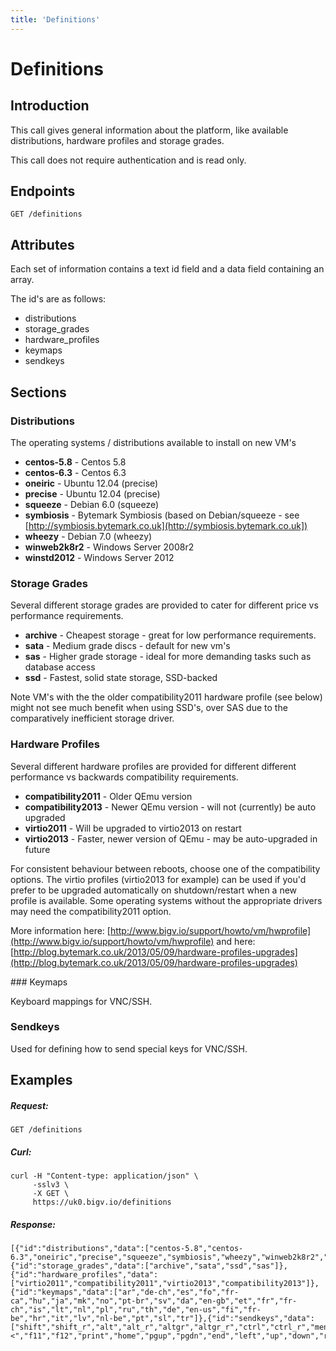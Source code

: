 ```yaml
---
title: 'Definitions'
---
```


# Definitions

## Introduction 

This call gives general information about the platform, like available distributions, hardware profiles and storage grades.

This call does not require authentication and is read only.


## Endpoints

    GET /definitions


## Attributes

Each set of information contains a text id field and a data field containing an array.

The id's are as follows:

* distributions
* storage_grades
* hardware_profiles
* keymaps
* sendkeys


## Sections


### Distributions

The operating systems / distributions available to install on new VM's

* **centos-5.8** - Centos 5.8
* **centos-6.3** - Centos 6.3
* **oneiric** - Ubuntu 12.04 (precise)
* **precise** - Ubuntu 12.04 (precise)
* **squeeze** - Debian 6.0 (squeeze)
* **symbiosis** - Bytemark Symbiosis (based on Debian/squeeze - see [http://symbiosis.bytemark.co.uk](http://symbiosis.bytemark.co.uk])
* **wheezy** - Debian 7.0 (wheezy)
* **winweb2k8r2** - Windows Server 2008r2
* **winstd2012** - Windows Server 2012


### Storage Grades

Several different storage grades are provided to cater for different price vs performance requirements.

* **archive** - Cheapest storage - great for low performance requirements.
* **sata** - Medium grade discs - default for new vm's
* **sas** - Higher grade storage - ideal for more demanding tasks such as database access
* **ssd** - Fastest, solid state storage, SSD-backed

Note VM's with the the older compatibility2011 hardware profile (see below) might not see much benefit when using SSD's, over SAS due to the comparatively inefficient storage driver.


### Hardware Profiles

Several different hardware profiles are provided for different different performance vs backwards compatibility requirements.

* **compatibility2011** - Older QEmu version
* **compatibility2013** - Newer QEmu version - will not (currently) be auto upgraded
* **virtio2011** - Will be upgraded to virtio2013 on restart
* **virtio2013** - Faster, newer version of QEmu - may be auto-upgraded in future

For consistent behaviour between reboots, choose one of the compatibility options. The virtio profiles
(virtio2013 for example) can be used if you'd prefer to be upgraded automatically on shutdown/restart
when a new profile is available. Some operating systems without the appropriate drivers may need the
compatibility2011 option.

More information here: [http://www.bigv.io/support/howto/vm/hwprofile](http://www.bigv.io/support/howto/vm/hwprofile) and here: [http://blog.bytemark.co.uk/2013/05/09/hardware-profiles-upgrades](http://blog.bytemark.co.uk/2013/05/09/hardware-profiles-upgrades)


### Keymaps

Keyboard mappings for VNC/SSH.


### Sendkeys

Used for defining how to send special keys for VNC/SSH.


## Examples

##### Request:

    GET /definitions

##### Curl:

    curl -H "Content-type: application/json" \
         -sslv3 \
         -X GET \
         https://uk0.bigv.io/definitions

##### Response:

    [{"id":"distributions","data":["centos-5.8","centos-6.3","oneiric","precise","squeeze","symbiosis","wheezy","winweb2k8r2","winstd2012"]}
    {"id":"storage_grades","data":["archive","sata","ssd","sas"]},
    {"id":"hardware_profiles","data":["virtio2011","compatibility2011","virtio2013","compatibility2013"]},
    {"id":"keymaps","data":["ar","de-ch","es","fo","fr-ca","hu","ja","mk","no","pt-br","sv","da","en-gb","et","fr","fr-ch","is","lt","nl","pl","ru","th","de","en-us","fi","fr-be","hr","it","lv","nl-be","pt","sl","tr"]},{"id":"sendkeys","data":["shift","shift_r","alt","alt_r","altgr","altgr_r","ctrl","ctrl_r","menu","esc","1","2","3","4","5","6","7","8","9","0","minus","equal","backspace","tab","q","w","e","r","t","y","u","i","o","p","ret","a","s","d","f","g","h","j","k","l","z","x","c","v","b","n","m","comma","dot","slash","asterisk","spc","caps_lock","f1","f2","f3","f4","f5","f6","f7","f8","f9","f10","num_lock","scroll_lock","kp_divide","kp_multiply","kp_subtract","kp_add","kp_enter","kp_decimal","sysrq","kp_0","kp_1","kp_2","kp_3","kp_4","kp_5","kp_6","kp_7","kp_8","kp_9","<","f11","f12","print","home","pgup","pgdn","end","left","up","down","right","insert","delete"]}]
